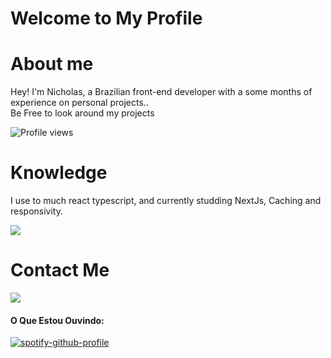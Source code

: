 # Welcome to My Profile

# About me

Hey! I'm Nicholas, a Brazilian front-end developer with a some months of experience on personal projects..<br>
Be Free to look around my projects

![Profile views](https://gpvc.arturio.dev/Nicholas-Goes)

# Knowledge

I use to much react typescript, and currently studding NextJs, Caching and responsivity.<br>

<p>
  <a href="https://skillicons.dev">
    <img src="https://skillicons.dev/icons?i=vscode,react,tailwind,bootstrap,next,vite,firebase,markdown&themes=dark" />
  </a>
</p>

# Contact Me

<p>
  <a href="https://skillicons.dev">
   <img src="https://skillicons.dev/icons?i=linkedin,twitter,discord,instagram" />
 </a>
  
#### O Que Estou Ouvindo:
  
[![spotify-github-profile](https://spotify-github-profile.vercel.app/api/view?uid=hl2rbc81atw9eprjfn13q6jro&cover_image=true&theme=novatorem&bar_color=ff0000&bar_color_cover=false)](https://github.com/kittinan/spotify-github-profile)
  
</p>
